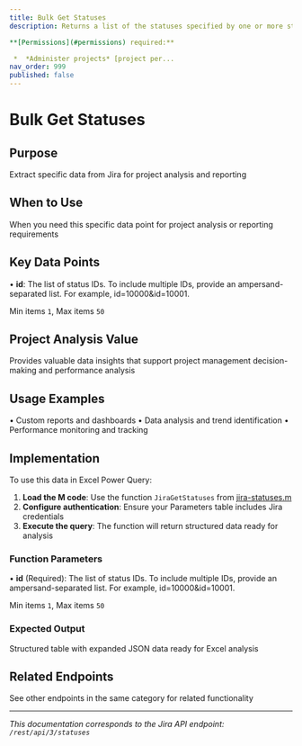```yaml
---
title: Bulk Get Statuses
description: Returns a list of the statuses specified by one or more status IDs.

**[Permissions](#permissions) required:**

 *  *Administer projects* [project per...
nav_order: 999
published: false
---
```


# Bulk Get Statuses

## Purpose
Extract specific data from Jira for project analysis and reporting

## When to Use
When you need this specific data point for project analysis or reporting requirements

## Key Data Points
• **id**: The list of status IDs. To include multiple IDs, provide an ampersand-separated list. For example, id=10000&id=10001.

Min items `1`, Max items `50`

## Project Analysis Value
Provides valuable data insights that support project management decision-making and performance analysis

## Usage Examples
• Custom reports and dashboards
• Data analysis and trend identification
• Performance monitoring and tracking

## Implementation
To use this data in Excel Power Query:

1. **Load the M code**: Use the function `JiraGetStatuses` from [jira-statuses.m](../assets/jira-statuses.m)
2. **Configure authentication**: Ensure your Parameters table includes Jira credentials
3. **Execute the query**: The function will return structured data ready for analysis

### Function Parameters
• **id** (Required): The list of status IDs. To include multiple IDs, provide an ampersand-separated list. For example, id=10000&id=10001.

Min items `1`, Max items `50`

### Expected Output
Structured table with expanded JSON data ready for Excel analysis

## Related Endpoints
See other endpoints in the same category for related functionality

---
*This documentation corresponds to the Jira API endpoint: `/rest/api/3/statuses`*

